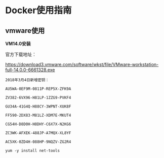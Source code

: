 # Docker使用指南

## vmware使用

**VM14.0安装**

官方下载地址：

https://download3.vmware.com/software/wkst/file/VMware-workstation-full-14.0.0-6661328.exe

```
2018年3月4日新增密钥：

AU5WA-0EF9M-0811P-REP5X-ZFK9A

ZV382-6VX96-H81LP-1ZZG9-PVKF4

GU34A-41G4Q-H88CY-3WPNT-XUK8F

FF590-2DX83-M81LZ-XDM7E-MKUT4

CG54H-D8D0H-H8DHY-C6X7X-N2KG6

ZC3WK-AFXEK-488JP-A7MQX-XL8YF

AC5XK-0ZD4H-088HP-9NQZV-ZG2R4

```



```
yum -y install net-tools
```











